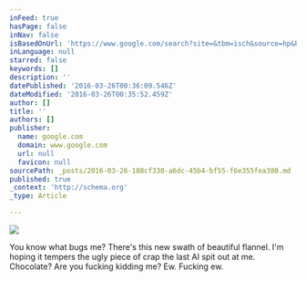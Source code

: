 ```yaml
---
inFeed: true
hasPage: false
inNav: false
isBasedOnUrl: 'https://www.google.com/search?site=&tbm=isch&source=hp&biw=2015&bih=1345&q=plaid&oq=plaid&gs_l=img.3..0l10.1552.2020.0.2244.5.5.0.0.0.0.127.459.4j1.5.0....0...1.1.64.img..0.5.457.BkbZfsej158#imgrc=sbZfhOX10yHZ5M%3A'
inLanguage: null
starred: false
keywords: []
description: ''
datePublished: '2016-03-26T00:36:09.546Z'
dateModified: '2016-03-26T00:35:52.459Z'
author: []
title: ''
authors: []
publisher:
  name: google.com
  domain: www.google.com
  url: null
  favicon: null
sourcePath: _posts/2016-03-26-188cf330-a6dc-45b4-bf55-f6e355fea380.md
published: true
_context: 'http://schema.org'
_type: Article

---
```

![](http://dev.bowdenweb.com/a/i/style/textures/plaid/plaid-texture-04-1500px.jpg)

You know what bugs me? There's this new swath of beautiful flannel. I'm hoping it tempers the ugly piece of crap the last AI spit out at me. Chocolate? Are you fucking kidding me? Ew. Fucking ew.